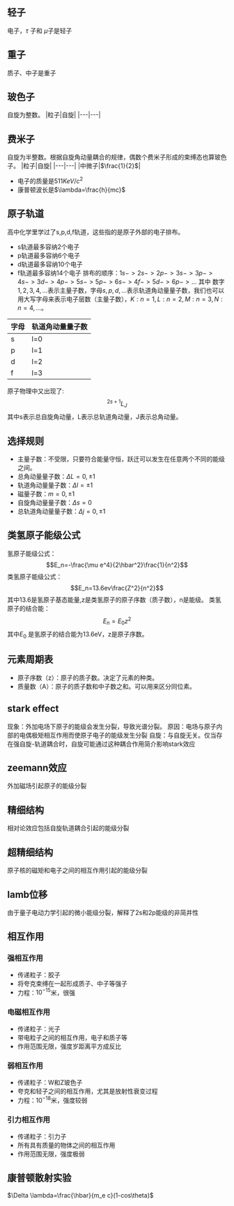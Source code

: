 ## 轻子
电子，$\tau$ 子和 $\mu$子是轻子
## 重子
质子、中子是重子
## 玻色子
自旋为整数。
|粒子|自旋|
|---|---|

## 费米子
自旋为半整数。根据自旋角动量耦合的规律，偶数个费米子形成的束缚态也算玻色子。
|粒子|自旋|
|---|---|
|中微子|$\frac{1}{2}$|


* 电子的质量是$511KeV/c^2$
* 康普顿波长是$\lambda=\frac{h}{mc}$

## 原子轨道
高中化学里学过了s,p,d,f轨道，这些指的是原子外部的电子排布。
* s轨道最多容纳2个电子
* p轨道最多容纳6个电子
* d轨道最多容纳10个电子
* f轨道最多容纳14个电子
排布的顺序：$1s->2s->2p->3s->3p->4s->3d->4p->5s->5p->6s->4f->5d->6p->\dots$
其中 数字$1,2,3,4,\dots$表示主量子数，字母$s,p,d,\dots$表示轨道角动量量子数，我们也可以用大写字母来表示电子层数（主量子数），$K:n=1,L:n=2,M:n=3,N:n=4,\dots$。

|字母|轨道角动量量子数|
|---|---|
|s|l=0|
|p|l=1|
|d|l=2|
|f|l=3|

原子物理中又出现了:
$$^{2s+1}L_J$$
其中s表示总自旋角动量，L表示总轨道角动量，J表示总角动量。


## 选择规则
* 主量子数：不受限，只要符合能量守恒，跃迁可以发生在任意两个不同的能级之间。
* 总角动量量子数：$\Delta L=0,\pm 1$
* 轨道角动量量子数：$\Delta l=\pm 1$
* 磁量子数：$m=0,\pm 1$
* 自旋角动量量子数：$\Delta s=0$
* 总轨道角动量量子数：$\Delta j=0,\pm 1$


## 类氢原子能级公式
氢原子能级公式：
$$E_n=-\frac{\mu e^4}{2\hbar^2}\frac{1}{n^2}$$
类氢原子能级公式：
$$E_n=13.6ev\frac{Z^2}{n^2}$$
其中13.6是氢原子基态能量,z是类氢原子的原子序数（质子数），n是能级。
类氢原子的结合能：
$$E_n=E_0z^2$$
其中$E_0$ 是氢原子的结合能为13.6eV，z是原子序数。

## 元素周期表
* 原子序数（z）：原子的质子数。决定了元素的种类。
* 质量数（A）：原子的质子数和中子数之和。可以用来区分同位素。

## stark effect
现象：外加电场下原子的能级会发生分裂，导致光谱分裂。
原因：电场与原子内部的电偶极矩相互作用而使原子电子的能级发生分裂
自旋：与自旋无关。仅当存在强自旋-轨道耦合时，自旋可能通过这种耦合作用简介影响stark效应
## zeemann效应
外加磁场引起原子的能级分裂
## 精细结构
相对论效应包括自旋轨道耦合引起的能级分裂
## 超精细结构
原子核的磁矩和电子之间的相互作用引起的能级分裂
## lamb位移
由于量子电动力学引起的微小能级分裂，解释了2s和2p能级的非简并性

## 相互作用
### 强相互作用
* 传递粒子：胶子
* 将夸克束缚在一起形成质子、中子等强子
* 力程：$10^{-15}$米，很强
### 电磁相互作用
* 传递粒子：光子
* 带电粒子之间的相互作用，电子和质子等
* 作用范围无限，强度岁距离平方成反比
### 弱相互作用
* 传递粒子：W和Z玻色子
* 夸克和轻子之间的相互作用，尤其是放射性衰变过程
* 力程：$10^{-18}$米，强度较弱
### 引力相互作用
* 传递粒子：引力子
* 所有具有质量的物体之间的相互作用
* 作用范围无限，强度极弱

## 康普顿散射实验
$\Delta \lambda=\frac{\hbar}{m_e c}(1-cos\theta)$